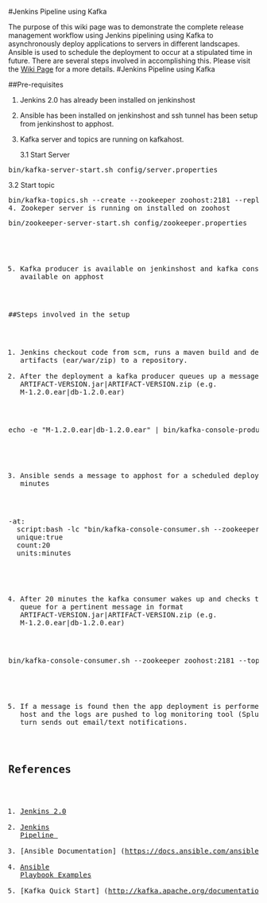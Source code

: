 #Jenkins Pipeline using Kafka

The purpose of this wiki page was to demonstrate the complete release management workflow using Jenkins pipelining using Kafka to asynchronously deploy applications to servers in different landscapes. Ansible is used to schedule the deployment to occur at a stipulated time in future. There are several steps involved in accomplishing this.
Please visit the [Wiki Page](https://github.com/anandvijayan/jenkins-pipeline-kafka/wiki) for a more details.
#Jenkins Pipeline using Kafka

##Pre-requisites
1. Jenkins 2.0 has already been installed on jenkinshost 
2. Ansible has been installed on jenkinshost and ssh tunnel has been setup from jenkinshost to apphost.
3. Kafka server and topics are running on kafkahost.

   3.1 Start Server
<pre>bin/kafka-server-start.sh config/server.properties</pre>
   3.2 Start topic
<pre>bin/kafka-topics.sh --create --zookeeper zoohost:2181 --replication-factor 3-partitions 1 --topic JenkinsPipeline
4. Zookeper server is running on installed on zoohost
<pre>bin/zookeeper-server-start.sh config/zookeeper.properties</pre>
5. Kafka producer is available on jenkinshost and kafka consumer is available on apphost

##Steps involved in the setup
1. Jenkins checkout code from scm, runs a maven build and deploys artifacts (ear/war/zip) to a repository.
2. After the deployment a kafka producer queues up a message in format ARTIFACT-VERSION.jar|ARTIFACT-VERSION.zip (e.g. M-1.2.0.ear|db-1.2.0.ear)
<pre>echo -e "M-1.2.0.ear|db-1.2.0.ear" | bin/kafka-console-producer.sh --broker-list kafkahost:9092 --topic JenkinsPipeline</pre>
3. Ansible sends a message to apphost for a scheduled deployment in 20 minutes
<pre>
-at:
  script:bash -lc "bin/kafka-console-consumer.sh --zookeeper zoohost:2181 --topic JenkinsPipeline --from-beginning |  grep M-1.2.0.ear|db-1.2.0.ear > /tmp/DeployStatus"
  unique:true
  count:20
  units:minutes
</pre>
4. After 20 minutes the kafka consumer wakes up and checks the kafka queue for a pertinent message in format ARTIFACT-VERSION.jar|ARTIFACT-VERSION.zip (e.g. M-1.2.0.ear|db-1.2.0.ear)
<pre>bin/kafka-console-consumer.sh --zookeeper zoohost:2181 --topic JenkinsPipeline --from-beginning | grep M-1.2.0.ear|db-1.2.0.ear</pre>
5. If a message is found then the app deployment is performed on app host and the logs are pushed to log monitoring tool (Splunk/ELK) that in turn sends out email/text notifications.

## References
1. [Jenkins 2.0](https://jenkins.io/2.0/)
2. [Jenkins Pipeline ](https://github.com/jenkinsci/pipeline-plugin/blob/master/TUTORIAL.md)
3. [Ansible Documentation] (https://docs.ansible.com/ansible/index.html)
4. [Ansible Playbook Examples](https://github.com/ansible/ansible-examples)
5. [Kafka Quick Start] (http://kafka.apache.org/documentation.html#quickstart)
